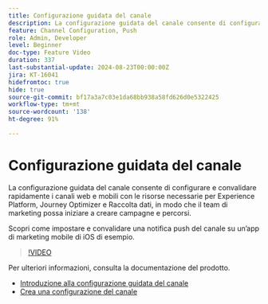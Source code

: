 ```yaml
---
title: Configurazione guidata del canale
description: La configurazione guidata del canale consente di configurare e convalidare rapidamente i canali web e mobili con le risorse necessarie per Experience Platform, Journey Optimizer e Raccolta dati, in modo che il team di marketing possa iniziare a creare campagne e percorsi. Scopri come impostare e convalidare una notifica push del canale su un’app di marketing mobile di iOS di esempio.
feature: Channel Configuration, Push
role: Admin, Developer
level: Beginner
doc-type: Feature Video
duration: 337
last-substantial-update: 2024-08-23T00:00:00Z
jira: KT-16041
hidefromtoc: true
hide: true
source-git-commit: bf17a3a7c03e1da68bb938a58fd626d0e5322425
workflow-type: tm+mt
source-wordcount: '138'
ht-degree: 91%

---
```



# Configurazione guidata del canale

La configurazione guidata del canale consente di configurare e convalidare rapidamente i canali web e mobili con le risorse necessarie per Experience Platform, Journey Optimizer e Raccolta dati, in modo che il team di marketing possa iniziare a creare campagne e percorsi.

Scopri come impostare e convalidare una notifica push del canale su un’app di marketing mobile di iOS di esempio.

>[!VIDEO](https://video.tv.adobe.com/v/3433053/?learn=on)

Per ulteriori informazioni, consulta la documentazione del prodotto.

* [Introduzione alla configurazione guidata del canale](https://experienceleague.adobe.com/docs/journey-optimizer/using/configuration/guided-setup/set-mobile-config.html)
* [Crea una configurazione del canale](https://experienceleague.adobe.com/docs/journey-optimizer/using/configuration/guided-setup/create-channel-set-up.html)
